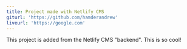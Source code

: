 ```yaml
---
title: Project made with Netlify CMS
giturl: 'https://github.com/hamderandrew'
liveurl: 'https://google.com'
---
```

This project is added from the Netlify CMS "backend". This is so cool!